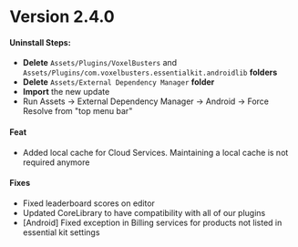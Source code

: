# Version 2.4.0

#### Uninstall Steps:

* **Delete** `Assets/Plugins/VoxelBusters` and `Assets/Plugins/com.voxelbusters.essentialkit.androidlib` **folders**
* **Delete** `Assets/External Dependency Manager` **folder**
* **Import** the new update
* Run Assets -> External Dependency Manager -> Android -> Force Resolve from "top menu bar"

#### Feat

* Added local cache for Cloud Services. Maintaining a local cache is not required anymore

#### Fixes

* Fixed leaderboard scores on editor
* Updated CoreLibrary to have compatibility with all of our plugins
* \[Android] Fixed exception in Billing services for products not listed in essential kit settings

